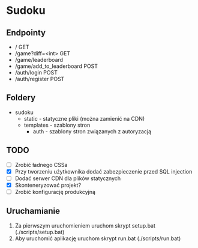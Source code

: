 # Sudoku

## Endpointy

- / GET
- /game?diff=\<int\> GET
- /game/leaderboard
- /game/add_to_leaderboard POST
- /auth/login POST
- /auth/register POST

## Foldery

- sudoku
  - static - statyczne pliki (można zamienić na CDN)
  - templates - szablony stron
    - auth - szablony stron związanych z autoryzacją

## TODO

- [ ] Zrobić ładnego CSSa
- [x] Przy tworzeniu użytkownika dodać zabezpieczenie przed SQL injection
- [ ] Dodać serwer CDN dla plików statycznych
- [x] Skonteneryzować projekt?
- [ ] Zrobić konfigurację produkcyjną

## Uruchamianie

1. Za pierwszym uruchomieniem uruchom skrypt setup.bat (./scripts/setup.bat)
2. Aby uruchomić aplikację uruchom skrypt run.bat (./scripts/run.bat)
